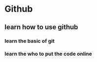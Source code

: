 # Github
## learn how to use github
### learn the basic of git
### learn the who to put the code online 
